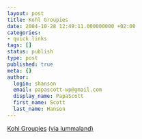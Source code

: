```yaml
---
layout: post
title: Kohl Groupies
date: 2004-10-28 12:49:11.000000000 +02:00
categories:
- quick links
tags: []
status: publish
type: post
published: true
meta: {}
author:
  login: shanson
  email: papascott-wp@gmail.com
  display_name: PapaScott
  first_name: Scott
  last_name: Hanson
---
```

<p><a title="Die Webthemen ? Herr, lass Hirn vom Himmel fallen" href="http://www.webthemen.de/index.php?p=120">Kohl Groupies</a> <a title="Bankrott-Erklärung einer Jugendorganisation [Lummaland - das Weblog]" href="http://lumma.de/eintrag.php?id=883">(via lummaland)</a></p>
